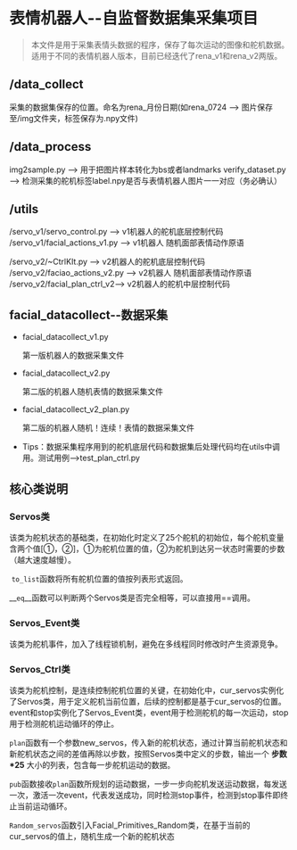 

# 表情机器人--自监督数据集采集项目

> 本文件是用于采集表情头数据的程序，保存了每次运动的图像和舵机数据。适用于不同的表情机器人版本，目前已经迭代了rena_v1和rena_v2两版。

## /data_collect

采集的数据集保存的位置。命名为rena_月份日期(如rena_0724 --> 图片保存至/img文件夹，标签保存为.npy文件)

## /data_process

img2sample.py --> 用于把图片样本转化为bs或者landmarks
verify_dataset.py --> 检测采集的舵机标签label.npy是否与表情机器人图片一一对应（务必确认）

## /utils

/servo_v1/servo_control.py --> v1机器人的舵机底层控制代码
/servo_v1/facial_actions_v1.py --> v1机器人 随机面部表情动作原语

/servo_v2/~CtrlKIt.py --> v2机器人的舵机底层控制代码
/servo_v2/faciao_actions_v2.py --> v2机器人 随机面部表情动作原语
/servo_v2/facial_plan_ctrl_v2--> v2机器人的舵机中层控制代码



## facial_datacollect--数据采集

+ facial_datacollect_v1.py

  第一版机器人的数据采集文件

+ facial_datacollect_v2.py

  第二版的机器人随机表情的数据采集文件

+ facial_datacollect_v2_plan.py

  第二版的机器人随机！连续！表情的数据采集文件



+ Tips：数据采集程序用到的舵机底层代码和数据集后处理代码均在utils中调用。测试用例-->test_plan_ctrl.py



## 核心类说明

### Servos类

​	该类为舵机状态的基础类，在初始化时定义了25个舵机的初始位，每个舵机变量含两个值[①，②]，①为舵机位置的值，②为舵机到达另一状态时需要的步数（越大速度越慢）。

​	`to_list`函数将所有舵机位置的值按列表形式返回。

​	__`eq`__函数可以判断两个Servos类是否完全相等，可以直接用==调用。

### Servos_Event类

​	该类为舵机事件，加入了线程锁机制，避免在多线程同时修改时产生资源竞争。

### Servos_Ctrl类

​	该类为舵机控制，是连续控制舵机位置的关键，在初始化中，cur_servos实例化了Servos类，用于定义舵机当前位置，后续的控制都是基于cur_servos的位置。event和stop实例化了Servos_Event类，event用于检测舵机的每一次运动，stop用于检测舵机运动循环的停止。

​	`plan`函数有一个参数new_servos，传入新的舵机状态，通过计算当前舵机状态和新舵机状态之间的差值再除以步数，按照Servos类中定义的步数，输出一个 **步数*25** 大小的列表，包含每一步舵机运动的数据。

​	`pub`函数接收`plan`函数所规划的运动数据，一步一步向舵机发送运动数据，每发送一次，激活一次event，代表发送成功，同时检测stop事件，检测到stop事件即终止当前运动循环。

​	`Random_servos`函数引入Facial_Primitives_Random类，在基于当前的cur_servos的值上，随机生成一个新的舵机状态

## 




